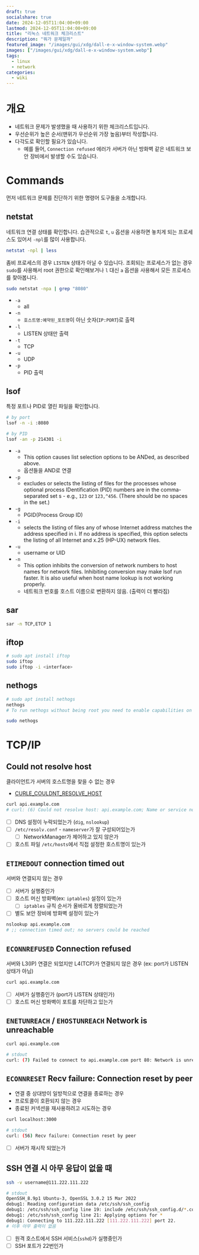 ```yaml
---
draft: true
socialshare: true
date: 2024-12-05T11:04:00+09:00
lastmod: 2024-12-05T11:04:00+09:00
title: "리눅스 네트워크 체크리스트"
description: "뭐가 문제일까"
featured_image: "/images/gui/xdg/dall-e-x-window-system.webp"
images: ["/images/gui/xdg/dall-e-x-window-system.webp"]
tags:
  - linux
  - network
categories:
  - wiki
---
```


# 개요

- 네트워크 문제가 발생했을 때 사용하기 위한 체크리스트입니다.
- 우선순위가 높은 순서(맨위가 우선순위 가장 높음)부터 작성합니다.
- 다각도로 확인할 필요가 있습니다.
  - 예를 들어, `Connection refused` 에러가 서버가 아닌 방화벽 같은 네트워크 보안 장비에서 발생할 수도 있습니다.

# Commands

먼저 네트워크 문제를 진단하기 위한 명령어 도구들을 소개합니다.

## netstat

네트워크 연결 상태를 확인합니다.
습관적으로 `t`, `u` 옵션을 사용하면 놓치게 되는 프로세스도 있어서 `-npl`를 많이 사용합니다.

```sh
netstat -npl | less
```

좀비 프로세스의 경우 `LISTEN` 상태가 아닐 수 있습니다.
조회되는 프로세스가 없는 경우 `sudo`를 사용해서 root 권한으로 확인해보거나 `l` 대신 `a` 옵션을 사용해서
모든 프로세스를 찾아봅니다.

```sh
sudo netstat -npa | grep "8080"
```

- `-a`
  - all
- `-n`
  - `호스트명:예약된_포트명`이 아닌 숫자(`IP:PORT`)로 출력
- `-l`
  - LISTEN 상태만 출력
- `-t`
  - TCP
- `-u`
  - UDP
- `-p`
  - PID 출력

## lsof

특정 포트나 PID로 열린 파일을 확인합니다.

```sh
# by port
lsof -n -i :8080
```

```sh
# by PID
lsof -an -p 214301 -i
```

- `-a`
  - This option causes list selection options to be ANDed, as described above.
  - 옵션들을 AND로 연결
- `-p`
  - excludes or selects the listing of files for the processes whose optional process IDentification (PID) numbers
    are in the comma-separated set s - e.g., `123` or `123,^456`.  (There should be no spaces in the set.)
- `-g`
  - PGID(Process Group ID)
- `-i`
  - selects  the  listing  of files any of whose Internet address matches the address specified in i.  If no address is specified,
    this option selects the listing of all Internet and x.25 (HP-UX) network files.
- `-u`
  - username or UID
- `-n`
  - This option inhibits the conversion of network numbers to host names for network files.
    Inhibiting conversion may make lsof run faster.
    It is also useful when host name lookup is not working properly.
  - 네트워크 번호를 호스트 이름으로 변환하지 않음. (출력이 더 빨라짐)

## sar

```sh
sar -n TCP,ETCP 1
```

## iftop

```sh
# sudo apt install iftop
sudo iftop
sudo iftop -i <interface>
```

## nethogs

```sh
# sudo apt install nethogs
nethogs
# To run nethogs without being root you need to enable capabilities on the program (cap_net_admin, cap_net_raw), see the documentation for details.

sudo nethogs
```

# TCP/IP

## Could not resolve host

클라이언트가 서버의 호스트명을 찾을 수 없는 경우

- [CURLE_COULDNT_RESOLVE_HOST](https://github.com/curl/curl/blob/bc21c505e4d625df38e2f584ac1b7f6d9b923543/lib/strerror.c#L79)

```sh
curl api.example.com
# curl: (6) Could not resolve host: api.example.com; Name or service not known
```

- [ ] DNS 설정이 누락되었는가 (`dig`, `nslookup`)
- [ ] `/etc/resolv.conf` - `nameserver`가 잘 구성되어있는가
  - [ ] NetworkManager가 제어하고 있지 않은가
- [ ] 호스트 파일 `/etc/hosts`에서 직접 설정한 호스트명이 있는가

## `ETIMEDOUT` connection timed out

서버와 연결되지 않는 경우

- [ ] 서버가 실행중인가
- [ ] 호스트 머신 방화벽(ex: `iptables`) 설정이 있는가
  - [ ] `iptables` 규칙 순서가 올바르게 정렬되었는가
- [ ] 별도 보안 장비에 방화벽 설정이 있는가

```sh
nslookup api.example.com
# ;; connection timed out; no servers could be reached
```

## `ECONNREFUSED` Connection refused

서버와 L3(IP) 연결은 되었지만 L4(TCP)가 연결되지 않은 경우 (ex: port가 LISTEN 상태가 아님)

```sh
curl api.example.com
```

- [ ] 서버가 실행중인가 (port가 LISTEN 상태인가)
- [ ] 호스트 머신 방화벽이 포트를 차단하고 있는가

## `ENETUNREACH` / `EHOSTUNREACH` Network is unreachable

```sh
curl api.example.com
```

```sh
# stdout
curl: (7) Failed to connect to api.example.com port 80: Network is unreachable
```

## `ECONNRESET` Recv failure: Connection reset by peer

- 연결 중 상대방이 일방적으로 연결을 종료하는 경우
- 프로토콜이 호환되지 않는 경우
- 종료된 커넥션을 재사용하려고 시도하는 경우

```sh
curl localhost:3000
```

```sh
# stdout
curl: (56) Recv failure: Connection reset by peer
```

- [ ] 서버가 재시작 되었는가

## SSH 연결 시 아무 응답이 없을 때

```sh
ssh -v username@111.222.111.222
```

```sh
# stdout
OpenSSH_8.9p1 Ubuntu-3, OpenSSL 3.0.2 15 Mar 2022
debug1: Reading configuration data /etc/ssh/ssh_config
debug1: /etc/ssh/ssh_config line 19: include /etc/ssh/ssh_config.d/*.conf matched no files
debug1: /etc/ssh/ssh_config line 21: Applying options for *
debug1: Connecting to 111.222.111.222 [111.222.111.222] port 22.
# 이후 아무 출력이 없음
```

- [ ] 원격 호스트에서 SSH 서비스(`sshd`)가 실행중인가
- [ ] SSH 포트가 22번인가
